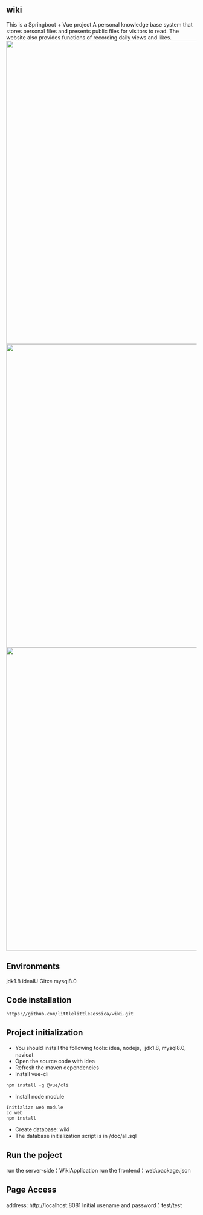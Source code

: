 ## wiki
This is a Springboot + Vue project
A personal knowledge base system that stores personal files and presents public files for visitors to read. The website also provides functions of recording daily views and likes.
<img src='https://ukhn-admin.oss-cn-hongkong.aliyuncs.com/%E5%BE%AE%E4%BF%A1%E5%9B%BE%E7%89%87_20220530134319.png?versionId=CAEQMRiBgMDE1pnOiBgiIGVmZjlkMGRiMTgwMTRhZjU5YjBlZDAxMTk2Y2Q3NWRi' width=800px/></br>
<img src='https://ukhn-admin.oss-cn-hongkong.aliyuncs.com/%E5%BE%AE%E4%BF%A1%E5%9B%BE%E7%89%87_20220530135639.png?versionId=CAEQMRiBgMC01pnOiBgiIDk4MzllMTA4MjQwNzRkYjA4ZWI4YTg3MTAyZTNkYTAy' width=800px/></br>
<img src='https://ukhn-admin.oss-cn-hongkong.aliyuncs.com/%E5%BE%AE%E4%BF%A1%E5%9B%BE%E7%89%87_20220530141036.png?versionId=CAEQMRiBgIDfuq3OiBgiIDE2NzE4Y2U2MjI0ZDRjMzE4YWQ5NmVmMGE2OThiYjA1' width=800px/></br>          


## Environments
jdk1.8
ideaIU
Gitxe
mysql8.0

## Code installation
```
https://github.com/littlelittleJessica/wiki.git
```

## Project initialization
* You should install the following tools: idea, nodejs，jdk1.8, mysql8.0, navicat
* Open the source code with idea
* Refresh the maven dependencies
* Install vue-cli
```
npm install -g @vue/cli
```
* Install node module
```
Initialize web module
cd web
npm install

```
* Create database: wiki
* The database initialization script is in /doc/all.sql

## Run the poject
run the server-side：WikiApplication
run the frontend：web\package.json

## Page Access
address: http://localhost:8081
Initial usename and password：test/test
